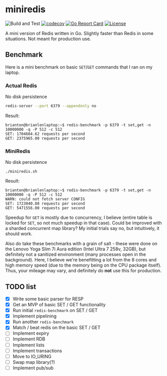 # miniredis
![Build and Test](https://github.com/mrtonbrian/miniredis/actions/workflows/workflow.yml/badge.svg) 
[![codecov](https://codecov.io/gh/mrtonbrian/miniredis/graph/badge.svg?token=SDMKUHQ5JW)](https://codecov.io/gh/mrtonbrian/miniredis)
[![Go Report Card](https://goreportcard.com/badge/github.com/mrtonbrian/miniredis)](https://goreportcard.com/report/github.com/mrtonbrian/miniredis)
[![License](https://img.shields.io/badge/license-MIT-blue.svg)](./LICENSE)

A mini version of Redis written in Go. Slightly faster than Redis in some situations. Not meant for production use.

## Benchmark
Here is a mini benchmark on basic `SET`/`GET` commands that I ran on my laptop.
### Actual Redis
No disk persistence
```bash
redis-server --port 6379 --appendonly no
```
Result:
```
brianton@brianlenlaptop:~$ redis-benchmark -p 6379 -t set,get -n 10000000 -q -P 512 -c 512
SET: 1704604.62 requests per second
GET: 2375965.00 requests per second
```
### MiniRedis
No disk persistence
```
./miniredis.sh
```
Result:
```
brianton@brianlenlaptop:~$ redis-benchmark -p 6379 -t set,get -n 10000000 -q -P 512 -c 512
WARN: could not fetch server CONFIG
SET: 1723040.88 requests per second
GET: 5471556.00 requests per second
```
Speedup for `GET` is mostly due to concurrency, I believe (entire table is locked for `SET`, so not much speedup in that case). Could be improved with a sharded concurrent map library? My initial trials say no, but intuitively, it should work.

Also do take these benchmarks with a grain of salt - these were done on the Lenovo Yoga Slim 7i Aura edition (Intel Ultra 7 258v, 32GB), but definitely not a sanitized environment (many processes open in the background). Here, I believe we're benefitting a lot from the 8 cores and high memory speed (due to the memory being on the CPU package itself). Thus, your mileage may vary, and definitely do **not** use this for production.

## TODO list
- [x] Write some basic parser for RESP
- [x] Get an MVP of basic SET / GET functionality
- [x] Run initial `redis-benchmark` on SET / GET
- [x] Implement pipelining
- [x] Run another `redis-benchmark`
- [x] Match / beat redis on the basic SET / GET
- [ ] Implement expiry
- [ ] Implement RDB
- [ ] Implement lists
- [ ] Implement transactions
- [ ] Move to IO_URING
- [ ] Swap map library(?)
- [ ] Implement pub/sub
